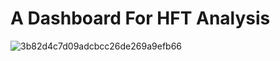 # A Dashboard For HFT Analysis


![3b82d4c7d09adcbcc26de269a9efb66](https://github.com/user-attachments/assets/16f027e2-dced-4679-a21d-3fd08123288b)
